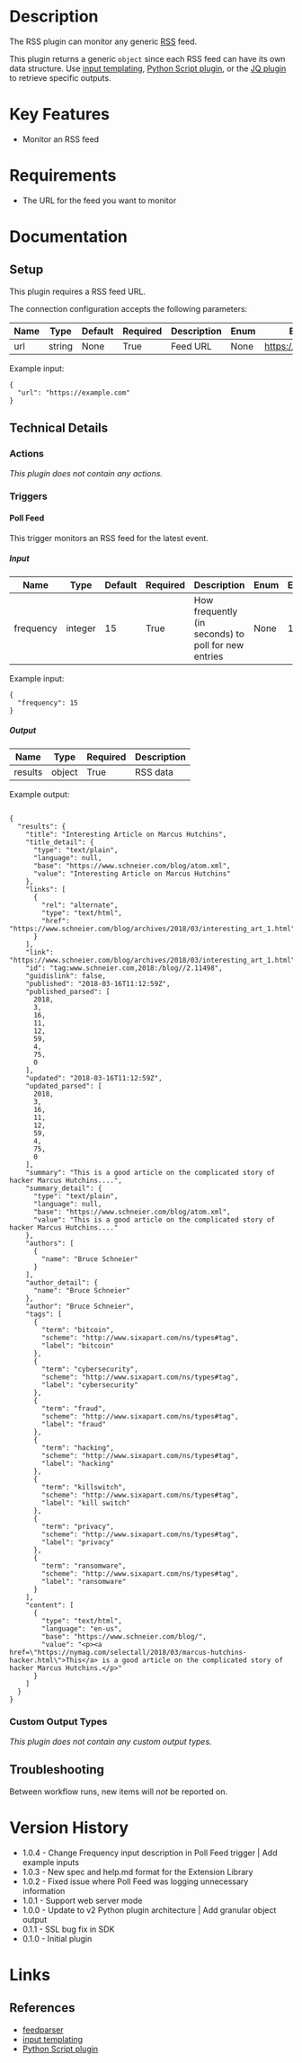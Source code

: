 # Description

The RSS plugin can monitor any generic [RSS](https://en.wikipedia.org/wiki/RSS) feed.

This plugin returns a generic `object` since each RSS feed can have its own data structure.
Use [input templating](https://insightconnect.help.rapid7.com/docs/format-strings-with-templates), [Python Script plugin](https://insightconnect.help.rapid7.com/docs/python-2-or-3-script), or the [JQ plugin](https://market.komand.com/plugins/komand/jq/0.1.3) to retrieve specific outputs.

# Key Features

* Monitor an RSS feed

# Requirements

* The URL for the feed you want to monitor

# Documentation

## Setup

This plugin requires a RSS feed URL.

The connection configuration accepts the following parameters:

|Name|Type|Default|Required|Description|Enum|Example|
|----|----|-------|--------|-----------|----|-------|
|url|string|None|True|Feed URL|None|https://example.com|

Example input:

```
{
  "url": "https://example.com"
}
```

## Technical Details

### Actions

_This plugin does not contain any actions._

### Triggers

#### Poll Feed

This trigger monitors an RSS feed for the latest event.

##### Input

|Name|Type|Default|Required|Description|Enum|Example|
|----|----|-------|--------|-----------|----|-------|
|frequency|integer|15|True|How frequently (in seconds) to poll for new entries|None|15|

Example input:

```
{
  "frequency": 15
}
```

##### Output

|Name|Type|Required|Description|
|----|----|--------|-----------|
|results|object|True|RSS data|

Example output:

```

{
  "results": {
    "title": "Interesting Article on Marcus Hutchins",
    "title_detail": {
      "type": "text/plain",
      "language": null,
      "base": "https://www.schneier.com/blog/atom.xml",
      "value": "Interesting Article on Marcus Hutchins"
    },
    "links": [
      {
        "rel": "alternate",
        "type": "text/html",
        "href": "https://www.schneier.com/blog/archives/2018/03/interesting_art_1.html"
      }
    ],
    "link": "https://www.schneier.com/blog/archives/2018/03/interesting_art_1.html",
    "id": "tag:www.schneier.com,2018:/blog//2.11498",
    "guidislink": false,
    "published": "2018-03-16T11:12:59Z",
    "published_parsed": [
      2018,
      3,
      16,
      11,
      12,
      59,
      4,
      75,
      0
    ],
    "updated": "2018-03-16T11:12:59Z",
    "updated_parsed": [
      2018,
      3,
      16,
      11,
      12,
      59,
      4,
      75,
      0
    ],
    "summary": "This is a good article on the complicated story of hacker Marcus Hutchins....",
    "summary_detail": {
      "type": "text/plain",
      "language": null,
      "base": "https://www.schneier.com/blog/atom.xml",
      "value": "This is a good article on the complicated story of hacker Marcus Hutchins...."
    },
    "authors": [
      {
        "name": "Bruce Schneier"
      }
    ],
    "author_detail": {
      "name": "Bruce Schneier"
    },
    "author": "Bruce Schneier",
    "tags": [
      {
        "term": "bitcoin",
        "scheme": "http://www.sixapart.com/ns/types#tag",
        "label": "bitcoin"
      },
      {
        "term": "cybersecurity",
        "scheme": "http://www.sixapart.com/ns/types#tag",
        "label": "cybersecurity"
      },
      {
        "term": "fraud",
        "scheme": "http://www.sixapart.com/ns/types#tag",
        "label": "fraud"
      },
      {
        "term": "hacking",
        "scheme": "http://www.sixapart.com/ns/types#tag",
        "label": "hacking"
      },
      {
        "term": "killswitch",
        "scheme": "http://www.sixapart.com/ns/types#tag",
        "label": "kill switch"
      },
      {
        "term": "privacy",
        "scheme": "http://www.sixapart.com/ns/types#tag",
        "label": "privacy"
      },
      {
        "term": "ransomware",
        "scheme": "http://www.sixapart.com/ns/types#tag",
        "label": "ransomware"
      }
    ],
    "content": [
      {
        "type": "text/html",
        "language": "en-us",
        "base": "https://www.schneier.com/blog/",
        "value": "<p><a href=\"https://nymag.com/selectall/2018/03/marcus-hutchins-hacker.html\">This</a> is a good article on the complicated story of hacker Marcus Hutchins.</p>"
      }
    ]
  }
}

```

### Custom Output Types

_This plugin does not contain any custom output types._

## Troubleshooting

Between workflow runs, new items will *not* be reported on.

# Version History

* 1.0.4 - Change Frequency input description in Poll Feed trigger | Add example inputs
* 1.0.3 - New spec and help.md format for the Extension Library
* 1.0.2 - Fixed issue where Poll Feed was logging unnecessary information
* 1.0.1 - Support web server mode
* 1.0.0 - Update to v2 Python plugin architecture | Add granular object output
* 0.1.1 - SSL bug fix in SDK
* 0.1.0 - Initial plugin

# Links

## References

* [feedparser](https://github.com/kurtmckee/feedparser)
* [input templating](https://insightconnect.help.rapid7.com/docs/format-strings-with-templates)
* [Python Script plugin](https://insightconnect.help.rapid7.com/docs/python-2-or-3-script)
